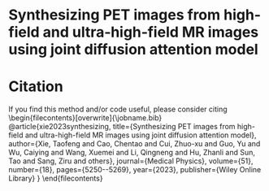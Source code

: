 # Synthesizing PET images from high‐field and ultra‐high‐field MR images using joint diffusion attention model

# Citation
If you find this method and/or code useful, please consider citing
\begin{filecontents}[overwrite]{\jobname.bib}
@article{xie2023synthesizing,
  title={Synthesizing PET images from high-field and ultra-high-field MR images using joint diffusion attention model},
  author={Xie, Taofeng and Cao, Chentao and Cui, Zhuo-xu and Guo, Yu and Wu, Caiying and Wang, Xuemei and Li, Qingneng and Hu, Zhanli and Sun, Tao and Sang, Ziru and others},
  journal={Medical Physics},
  volume={51},
  number={18},
  pages={5250--5269},
  year={2023},
  publisher={Wiley Online Library}
}
\end{filecontents}
